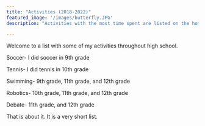 ```yaml
---
title: "Activities (2018-2022)"
featured_image: '/images/butterfly.JPG'
description: "Activities with the most time spent are listed on the home screen. Scroll below for activities that I have spent less time on. "

---
```

Welcome to a list with some of my activities throughout high school.


Soccer- I did soccer in 9th grade

Tennis- I did tennis in 10th grade

Swimming- 9th grade, 11th grade, and 12th grade

Robotics- 10th grade, 11th grade, and 12th grade

Debate- 11th grade, and 12th grade

That is about it. It is a very short list.
